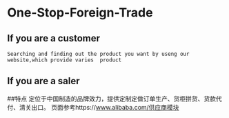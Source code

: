 # One-Stop-Foreign-Trade
## If you are a customer
    Searching and finding out the product you want by useng our website,which provide varies  product
## If you are a saler
##特点
 定位于中国制造的品牌效力，提供定制定做订单生产、货柜拼货、货款代付、清关出口。
 页面参考https://www.alibaba.com/供应商模块

